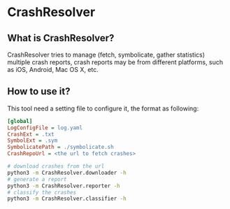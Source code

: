 # CrashResolver

## What is CrashResolver?

CrashResolver tries to manage (fetch, symbolicate, gather statistics) multiple crash reports, crash reports may be from different platforms, such as iOS, Android, Mac OS X, etc.

## How to use it?

This tool need a setting file to configure it, the format as following:

```ini
[global]
LogConfigFile = log.yaml
CrashExt = .txt
SymbolExt = .sym
SymbolicatePath = ./symbolicate.sh
CrashRepoUrl = <the url to fetch crashes>
```

```sh
# download crashes from the url
python3 -m CrashResolver.downloader -h
# generate a report
python3 -m CrashResolver.reporter -h
# classify the crashes
python3 -m CrashResolver.classifier -h
```
